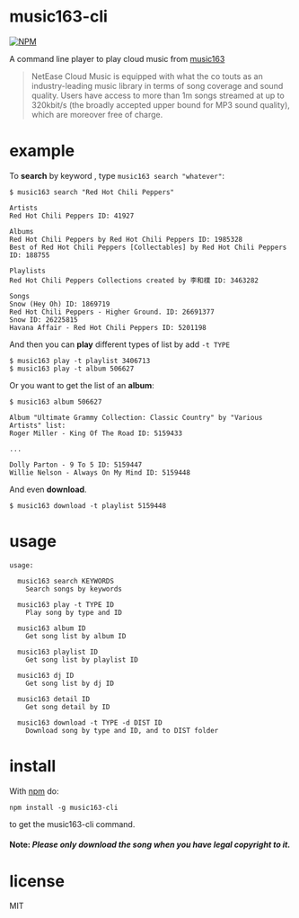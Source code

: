 music163-cli
========
[![NPM](https://nodei.co/npm/music163-cli.png)](https://nodei.co/npm/music163-cli/)

A command line player to play cloud music from [music163](http://music.163.com/)

> NetEase Cloud Music is equipped with what the co touts as an industry-leading music library in terms of song coverage and sound quality. Users have access to more than 1m songs streamed at up to 320kbit/s (the broadly accepted upper bound for MP3 sound quality), which are moreover free of charge.

# example

To **search** by keyword , type `music163 search "whatever"`:

```
$ music163 search "Red Hot Chili Peppers"

Artists
Red Hot Chili Peppers ID: 41927

Albums
Red Hot Chili Peppers by Red Hot Chili Peppers ID: 1985328
Best of Red Hot Chili Peppers [Collectables] by Red Hot Chili Peppers ID: 188755

Playlists
Red Hot Chili Peppers Collections created by 李和樸 ID: 3463282

Songs
Snow (Hey Oh) ID: 1869719
Red Hot Chili Peppers - Higher Ground. ID: 26691377
Snow ID: 26225815
Havana Affair - Red Hot Chili Peppers ID: 5201198
```

And then you can **play** different types of list by add `-t TYPE`

```
$ music163 play -t playlist 3406713
$ music163 play -t album 506627
```

Or you want to get the list of an **album**:
```
$ music163 album 506627

Album "Ultimate Grammy Collection: Classic Country" by "Various Artists" list:
Roger Miller - King Of The Road ID: 5159433

...

Dolly Parton - 9 To 5 ID: 5159447
Willie Nelson - Always On My Mind ID: 5159448
```

And even **download**.
```
$ music163 download -t playlist 5159448
```

# usage

```
usage:

  music163 search KEYWORDS
    Search songs by keywords

  music163 play -t TYPE ID
    Play song by type and ID

  music163 album ID
    Get song list by album ID

  music163 playlist ID
    Get song list by playlist ID

  music163 dj ID
    Get song list by dj ID

  music163 detail ID
    Get song detail by ID

  music163 download -t TYPE -d DIST ID
    Download song by type and ID, and to DIST folder

```

# install

With [npm](https://npmjs.org) do:

```
npm install -g music163-cli
```

to get the music163-cli command.

#### Note: <i>Please only download the song when you have legal copyright to it.</i>

# license

MIT

